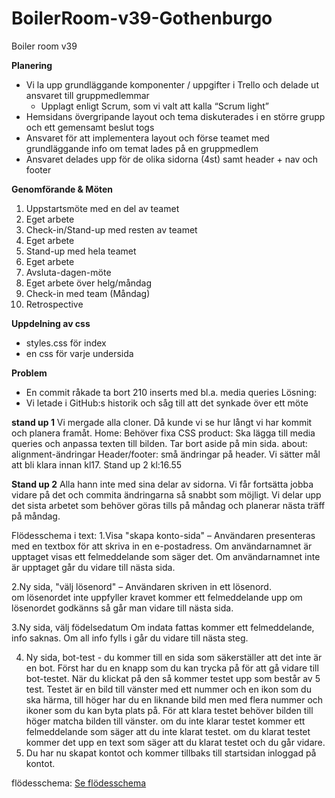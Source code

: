 # BoilerRoom-v39-Gothenburgo
Boiler room v39
<!-- Planering och genomförande -->
__Planering__
- Vi la upp grundläggande komponenter / uppgifter i Trello och delade ut ansvaret till gruppmedlemmar
    - Upplagt enligt Scrum, som vi valt att kalla “Scrum light”
- Hemsidans övergripande layout och tema diskuterades i en större grupp och ett gemensamt beslut togs
- Ansvaret för att implementera layout och förse teamet med grundläggande info om temat lades på en gruppmedlem
- Ansvaret delades upp för de olika sidorna (4st) samt header + nav och footer


__Genomförande & Möten__
1. Uppstartsmöte med en del av teamet
2. Eget arbete
3. Check-in/Stand-up med resten av teamet
4. Eget arbete
5. Stand-up med hela teamet
6. Eget arbete
7. Avsluta-dagen-möte
8. Eget arbete över helg/måndag
9. Check-in med team (Måndag)
10. Retrospective


__Uppdelning av css__
- styles.css för index
- en css för varje undersida

__Problem__
- En commit råkade ta bort 210 inserts med bl.a. media queries
Lösning: 
- Vi letade i GitHub:s historik och såg till att det synkade över ett möte

<!-- Mötesanteckningar -->
__stand up 1__
Vi mergade alla cloner. Då kunde vi se hur långt vi har kommit och planera framåt. 
Home: Behöver fixa CSS
product: Ska lägga till media queries och anpassa texten till bilden. Tar bort aside på min sida.
about: alignment-ändringar
Header/footer: små ändringar på header. 
Vi sätter mål att bli klara innan kl17. Stand up 2  kl:16.55

__Stand up 2__
Alla hann inte med sina delar av sidorna. Vi får fortsätta jobba vidare på det och commita ändringarna så snabbt som möjligt. Vi delar upp det sista arbetet som behöver göras tills på måndag och planerar nästa träff på måndag.


<!-- Flödesschema -->
Flödesschema i text:
1.Visa "skapa konto-sida" – Användaren presenteras med en textbox för att skriva in en e-postadress.
    Om användarnamnet är upptaget visas ett felmeddelande som säger det.
    Om användarnamnet inte är upptaget går du vidare till nästa sida.

2.Ny sida, "välj lösenord" – Användaren skriven in ett lösenord.    
    om lösenordet inte uppfyller kravet kommer ett felmeddelande upp
    om lösenordet godkänns så går man vidare till nästa sida.

3.Ny sida, välj födelsedatum
    Om indata fattas kommer ett felmeddelande, info saknas.
    Om all info fylls i går du vidare till nästa steg.

4. Ny sida, bot-test - du kommer till en sida som säkerställer att det inte är en bot. Först har du en knapp som du kan trycka på för att gå vidare till bot-testet. När du klickat på den så kommer testet upp som består av 5 test. Testet är en bild till vänster med ett nummer och en ikon som du ska härma, till höger har du en liknande bild men med flera nummer och ikoner som du kan byta plats på. För att klara testet behöver bilden till höger matcha bilden till vänster.
    om du inte klarar testet kommer ett felmeddelande som säger att du inte klarat testet.
    om du klarat testet kommer det upp en text som säger att du klarat testet och du går vidare.
5. Du har nu skapat kontot och kommer tillbaks till startsidan inloggad på kontot.



<!-- Flödesschema -->
flödesschema:
[Se flödesschema](flödesschema.html)
